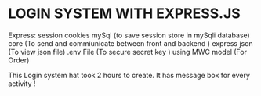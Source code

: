 # LOGIN SYSTEM WITH EXPRESS.JS
Express:
	session 
	cookies	
	mySql 			(to save session store in mySqli database)
	core  			(To send and commiunicate between front and backend )
	express json 	(To view json file)
	.env File		(To secure secret key ) 
	using MWC model (For Order)

This Login system hat took 2 hours to create. It has message box for every activity !

